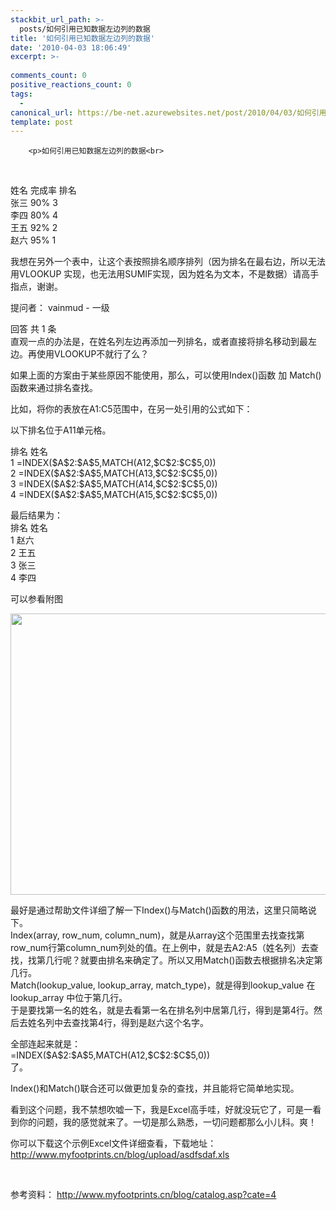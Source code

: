 ```yaml
---
stackbit_url_path: >-
  posts/如何引用已知数据左边列的数据
title: '如何引用已知数据左边列的数据'
date: '2010-04-03 18:06:49'
excerpt: >-
  
comments_count: 0
positive_reactions_count: 0
tags: 
  - 
canonical_url: https://be-net.azurewebsites.net/post/2010/04/03/如何引用已知数据左边列的数据
template: post
---
```


        <p>如何引用已知数据左边列的数据<br>
&nbsp;</p>
<p>姓名 完成率 排名<br>
张三 90% 3<br>
李四 80% 4<br>
王五 92% 2<br>
赵六 95% 1</p>
<p>我想在另外一个表中，让这个表按照排名顺序排列（因为排名在最右边，所以无法用VLOOKUP 实现，也无法用SUMIF实现，因为姓名为文本，不是数据）请高手指点，谢谢。</p>
<p>提问者： vainmud - 一级</p>
<p>回答 共 1 条<br>
直观一点的办法是，在姓名列左边再添加一列排名，或者直接将排名移动到最左边。再使用VLOOKUP不就行了么？</p>
<p>如果上面的方案由于某些原因不能使用，那么，可以使用Index()函数 加 Match()函数来通过排名查找。</p>
<p>比如，将你的表放在A1:C5范围中，在另一处引用的公式如下：</p>
<p>以下排名位于A11单元格。</p>
<p>排名 姓名<br>
1 =INDEX($A$2:$A$5,MATCH(A12,$C$2:$C$5,0))<br>
2 =INDEX($A$2:$A$5,MATCH(A13,$C$2:$C$5,0))<br>
3 =INDEX($A$2:$A$5,MATCH(A14,$C$2:$C$5,0))<br>
4 =INDEX($A$2:$A$5,MATCH(A15,$C$2:$C$5,0))</p>
<p>最后结果为：<br>
排名 姓名<br>
1 赵六 <br>
2 王五 <br>
3 张三 <br>
4 李四</p>
<p>可以参看附图</p>
<p><a target="_blank" href="http://hiphotos.baidu.com/zhidao/pic/item/30adcbefd3f29300adafd556.jpg"><img height="450" width="600" alt="" src="http://www.myfootprints.cn/ASPAgent.asp?url=http%3A%2F%2Fhiphotos.baidu.com%2Fzhidao%2Fpic%2Fitem%2F30adcbefd3f29300adafd556.jpg&amp;contentType=image/*&amp;imgType=.jpg"></a></p>
<p>最好是通过帮助文件详细了解一下Index()与Match()函数的用法，这里只简略说下。<br>
Index(array, row_num, column_num)，就是从array这个范围里去找查找第row_num行第column_num列处的值。在上例中，就是去A2:A5（姓名列）去查找，找第几行呢？就要由排名来确定了。所以又用Match()函数去根据排名决定第几行。<br>
Match(lookup_value, lookup_array, match_type)，就是得到lookup_value 在 lookup_array 中位于第几行。<br>
于是要找第一名的姓名，就是去看第一名在排名列中居第几行，得到是第4行。然后去姓名列中去查找第4行，得到是赵六这个名字。</p>
<p>全部连起来就是：<br>
=INDEX($A$2:$A$5,MATCH(A12,$C$2:$C$5,0))<br>
了。</p>
<p>Index()和Match()联合还可以做更加复杂的查找，并且能将它简单地实现。</p>
<p>看到这个问题，我不禁想吹嘘一下，我是Excel高手哇，好就没玩它了，可是一看到你的问题，我的感觉就来了。一切是那么熟悉，一切问题都那么小儿科。爽！</p>
<p>你可以下载这个示例Excel文件详细查看，下载地址：<a target="_blank" href="http://www.myfootprints.cn/OldWeb/blog/upload/asdfsdaf.xls">http://www.myfootprints.cn/blog/upload/asdfsdaf.xls</a></p>
<p>&nbsp;</p>
<p>参考资料： <a target="_blank" href="http://www.myfootprints.cn/blog/catalog.asp?cate=4">http://www.myfootprints.cn/blog/catalog.asp?cate=4</a></p>
      